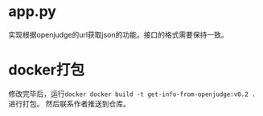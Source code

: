 # app.py
实现根据openjudge的url获取json的功能。接口的格式需要保持一致。

# docker打包
修改完毕后，运行`docker docker build -t get-info-from-openjudge:v0.2 .`进行打包。
然后联系作者推送到仓库。